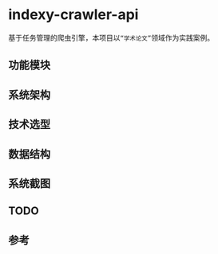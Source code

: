 # indexy-crawler-api

基于任务管理的爬虫引擎，本项目以`“学术论文”`领域作为实践案例。

## 功能模块

## 系统架构

## 技术选型

## 数据结构

## 系统截图

## TODO

## 参考
